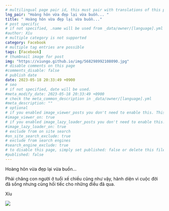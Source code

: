 ```yaml
---
# multilingual page pair id, this must pair with translations of this page. (This name must be unique)
lng_pair: "Hoàng hôn vừa đẹp lại vừa buồn... "
title: " Hoàng hôn vừa đẹp lại vừa buồn..."
# post specific
# if not specified, .name will be used from _data/owner/[language].yml
#author: Xíu
# multiple category is not supported
category: Facebook
# multiple tag entries are possible
tags: [Facebook]
# thumbnail image for post
img: "https://xiungo.github.io/img/568298992108090.jpg"
# disable comments on this page
#comments_disable: false
# publish date
date: 2023-05-18 20:33:49 +0900
# seo
# if not specified, date will be used.
#meta_modify_date: 2023-05-18 20:33:49 +0900
# check the meta_common_description in _data/owner/[language].yml
#meta_description: ""
# optional
# if you enabled image_viewer_posts you don't need to enable this. This is only if image_viewer_posts = false
#image_viewer_on: true
# if you enabled image_lazy_loader_posts you don't need to enable this. This is only if image_lazy_loader_posts = false
#image_lazy_loader_on: true
# exclude from on site search
#on_site_search_exclude: true
# exclude from search engines
#search_engine_exclude: true
# to disable this page, simply set published: false or delete this file
#published: false
---
```

Hoàng hôn vừa đẹp lại vừa buồn...

Phải chăng con người ở tuổi xế chiều cũng như vậy, hãnh diện vì cuộc đời đã sống nhưng cũng hối tiếc cho những điều đã qua.

Xíu
<!-- outline-end -->
<img src= "https://xiungo.github.io/img/568298992108090.jpg">
